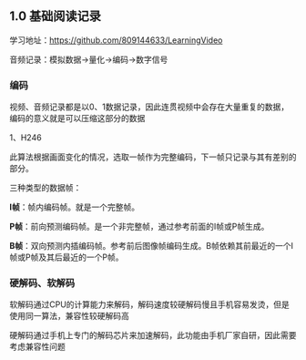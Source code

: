 ## 1.0 基础阅读记录

学习地址：https://github.com/809144633/LearningVideo

音频记录：模拟数据->量化->编码->数字信号

### 编码

视频、音频记录都是以0、1数据记录，因此连贯视频中会存在大量重复的数据，编码的意义就是可以压缩这部分的数据

1、H246

此算法根据画面变化的情况，选取一帧作为完整编码，下一帧只记录与其有差别的部分。

三种类型的数据帧：

**I帧**：帧内编码帧。就是一个完整帧。

**P帧**：前向预测编码帧。是一个非完整帧，通过参考前面的I帧或P帧生成。

**B帧**：双向预测内插编码帧。参考前后图像帧编码生成。B帧依赖其前最近的一个I帧或P帧及其后最近的一个P帧。

### 硬解码、软解码

软解码通过CPU的计算能力来解码，解码速度较硬解码慢且手机容易发烫，但是使用同一算法，兼容性较硬解码高

硬解码通过手机上专门的解码芯片来加速解码，此功能由手机厂家自研，因此需要考虑兼容性问题

